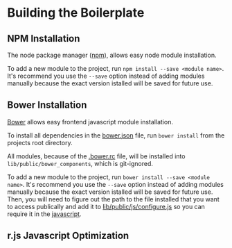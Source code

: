 Building the Boilerplate
=============

## NPM Installation

The node package manager ([npm](http://npmjs.org)), allows easy node module installation.

To add a new module to the project, run `npm install --save <module name>`. It's recommend you use the `--save` option instead of adding modules manually because the exact version istalled will be saved for future use.

## Bower Installation

[Bower](http://bower.io) allows easy frontend javascript module installation.

To install all dependencies in the [bower.json](../bower.json) file, run `bower install` from the projects root directory.

All modules, because of the [.bower.rc](../.bower.rc) file, will be installed into `lib/public/bower_components`, which is git-ignored.

To add a new module to the project, run `bower install --save <module name>`. It's recommend you use the `--save` option instead of adding modules manually because the exact version istalled will be saved for future use. Then, you will need to figure out the path to the file installed that you want to access publically and add it to [lib/public/js/configure.js](../lib/public/configure.js) so you can require it in the [javascript](js.md).


## r.js Javascript Optimization

